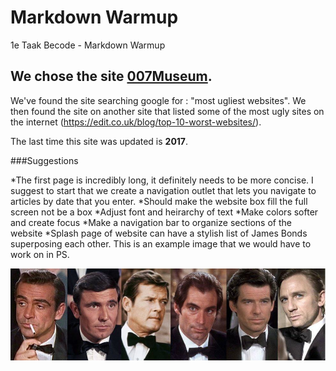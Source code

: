 
# Markdown Warmup
1e Taak Becode - Markdown Warmup


## We chose the site [007Museum](007museum.com).

We've found the site searching google for : "most ugliest websites". We then found the site on another site that listed 
some of the most ugly sites on the internet (https://edit.co.uk/blog/top-10-worst-websites/). 

The last time this site was updated is **2017**. 

###Suggestions

*The first page is incredibly long, it definitely needs to be more concise. I suggest to start that we create a navigation outlet that lets you navigate to articles by date that you enter.
*Should make the website box fill the full screen not be a box
*Adjust font and heirarchy of text
*Make colors softer and create focus
*Make a navigation bar to organize sections of the website
*Splash page of website can have a stylish list of James Bonds superposing each other. This is an example image that we would have to work on in PS.

![alt text](jbimg/bonds.jpg)
